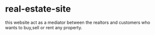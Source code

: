 # real-estate-site
this website act as a mediator between the realtors and customers who wants to buy,sell or rent any property.
